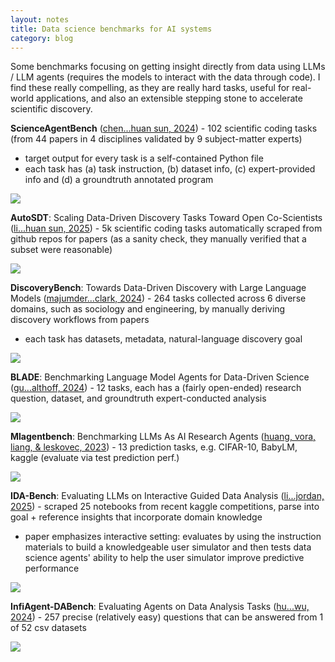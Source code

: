 ```yaml
---
layout: notes
title: Data science benchmarks for AI systems
category: blog
---
```



Some benchmarks focusing on getting insight directly from data using LLMs / LLM agents (requires the models to interact with the data through code). I find these really compelling, as they are really hard tasks, useful for real-world applications, and also an extensible stepping stone to accelerate scientific discovery.

**ScienceAgentBench** ([chen...huan sun, 2024](https://arxiv.org/abs/2410.05080)) - 102 scientific coding tasks (from 44 papers in 4 disciplines validated by 9 subject-matter experts)

- target output for every task is a self-contained Python file
- each task has (a) task instruction, (b) dataset info, (c) expert-provided info and (d) a groundtruth annotated program

<img src="{{ site.baseurl }}/notes/assets/Screenshot%202025-06-19%20at%202.19.17%E2%80%AFPM.png" class="big_image"/>

**AutoSDT**: Scaling Data-Driven Discovery Tasks Toward Open Co-Scientists ([li...huan sun, 2025](https://arxiv.org/abs/2506.08140)) - 5k scientific coding tasks automatically scraped from github repos for papers (as a sanity check, they manually verified that a subset were reasonable)

<img src="{{ site.baseurl }}/notes/assets/Screenshot%202025-06-19%20at%202.22.52%E2%80%AFPM.png" class="big_image"/>

**DiscoveryBench**: Towards Data-Driven Discovery with Large Language Models ([majumder...clark, 2024](https://arxiv.org/abs/2407.01725)) - 264 tasks collected across 6 diverse domains, such as sociology and engineering, by manually deriving discovery workflows from papers
  - each task has datasets, metadata, natural-language discovery goal

<img src="{{ site.baseurl }}/notes/assets/Screenshot%202025-06-19%20at%202.18.31%E2%80%AFPM.png" class="big_image"/>

**BLADE**: Benchmarking Language Model Agents for Data-Driven Science ([gu...althoff, 2024](https://arxiv.org/pdf/2408.09667)) - 12 tasks, each has a (fairly open-ended) research question, dataset, and groundtruth expert-conducted analysis

<img src="{{ site.baseurl }}/notes/assets/Screenshot%202025-06-19%20at%204.22.04%E2%80%AFPM.png" class="big_image"/>

**Mlagentbench**: Benchmarking LLMs As AI Research Agents ([huang, vora, liang, & leskovec, 2023](https://arxiv.org/abs/2310.03302v2)) - 13 prediction tasks, e.g. CIFAR-10, BabyLM, kaggle (evaluate via test prediction perf.)

<img src="{{ site.baseurl }}/notes/assets/Screenshot%202025-06-19%20at%204.02.49%E2%80%AFPM.png" class="big_image"/>

**IDA-Bench**: Evaluating LLMs on Interactive Guided Data Analysis ([li...jordan, 2025](https://arxiv.org/pdf/2505.18223)) - scraped 25 notebooks from recent kaggle competitions, parse into goal + reference insights that incorporate domain knowledge
  - paper emphasizes interactive setting: evaluates by using the instruction materials to build a knowledgeable user simulator and then tests data science agents' ability to help the user simulator improve predictive performance

<img src="{{ site.baseurl }}/notes/assets/Screenshot%202025-06-19%20at%204.39.46%E2%80%AFPM.png" class="big_image"/>

**InfiAgent-DABench**: Evaluating Agents on Data Analysis Tasks ([hu...wu, 2024](https://arxiv.org/abs/2401.05507)) - 257 precise (relatively easy) questions that can be answered from 1 of 52 csv datasets

<img src="{{ site.baseurl }}/notes/assets/Screenshot%202025-06-19%20at%203.53.53%E2%80%AFPM.png" class="big_image"/>